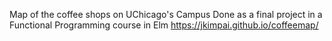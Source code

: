 Map of the coffee shops on UChicago's Campus
Done as a final project in a Functional Programming course in Elm
https://jkimpai.github.io/coffeemap/ 
